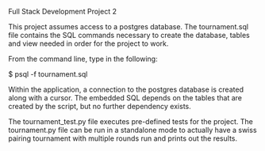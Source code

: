 Full Stack Development Project 2

This project assumes access to a postgres database.  The tournament.sql file
contains the SQL commands necessary to create the database, tables and view needed in order for the project to work.

From the command line, type in the following:

$ psql -f tournament.sql

Within the application, a connection to the postgres database is created along with a cursor.  The embedded SQL depends on the tables that are created by the
script, but no further dependency exists.

The tournament_test.py file executes pre-defined tests for the project.  The
tournament.py file can be run in a standalone mode to actually have a swiss
pairing tournament with multiple rounds run and prints out the results.
